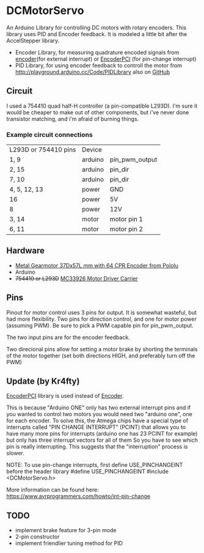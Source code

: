 DCMotorServo
============

An Arduino Library for controlling DC motors with rotary encoders. This library uses PID and Encoder feedback. It is modeled a little bit after the AccelStepper library.

 * Encoder Library, for measuring quadrature encoded signals from [encoder](https://github.com/PaulStoffregen/Encoder)(for external interrupt) or [EncoderPCI](https://github.com/kr4fty/EncoderPCI) (for pin-change interrupt)
 * PID Library, for using encoder feedback to controll the motor from http://playground.arduino.cc/Code/PIDLibrary  also on [GitHub](https://github.com/br3ttb/Arduino-PID-Library)

Circuit
-------
I used a 754410 quad half-H controller (a pin-compatible L293D). I'm sure it would be cheaper to make out of other components, but i've never done transistor matching, and i'm afraid of burning things.

### Example circuit connections
<table>
<tr><td>L293D or 754410 pins</td><td>Device</td><td></td></tr>
<tr><td>1, 9</td><td>arduino</td><td>pin_pwm_output</td></tr>
<tr><td>2, 15</td><td>arduino</td><td>pin_dir</td></tr>
<tr><td>7, 10</td><td>arduino</td><td>pin_dir</td></tr>
<tr><td>4, 5, 12, 13</td><td>power</td><td>GND</td></tr>
<tr><td>16</td><td>power</td><td>5V</td></tr>
<tr><td>8</td><td>power</td><td>12V</td></tr>
<tr><td>3, 14</td><td>motor</td><td>motor pin 1</td></tr>
<tr><td>6, 11</td><td>motor</td><td>motor pin 2</td></tr>
</table>
  
Hardware
--------
 * [Metal Gearmotor 37Dx57L mm with 64 CPR Encoder from Pololu](http://www.pololu.com/catalog/product/1447)
 * Arduino
 * ~~754410 or L293D~~ [MC33926 Motor Driver Carrier](http://www.pololu.com/product/1212)
  
Pins
----
Pinout for motor control uses 3 pins for output. It is somewhat wasteful, but had more flexibility. Two pins for direction control, and one for motor power (assuming PWM).
Be sure to pick a PWM capable pin for pin_pwm_output.

The two input pins are for the encoder feedback.

Two direcional pins allow for setting a motor brake by shorting the terminals of the motor together (set both directions HIGH, and preferably turn off the PWM)

Update (by Kr4fty)
------------------
[EncoderPCI](https://github.com/kr4fty/EncoderPCI) library is used instead of [Encoder](http://www.pjrc.com/teensy/td_libs_Encoder.html).

This is because "Arduino ONE" only has two external interrupt pins and if you wanted to control two motors you would need two "arduino one", one for each encoder. To solve this, the Atmega chips have a special type of interrupts called "PIN CHANGE INTERRUPT" (PCINT) that allows you to have many more pins for interrupts (arduino one has 23 PCINT for example) but only has three interrupt vectors for all of them So you have to see which pin is really interrupting. This suggests that the "interruption" process is slower.

NOTE: To use pin-change interrupts, first define USE_PINCHANGEINT before the header library
    #define USE_PINCHANGEINT
    #include <DCMotorServo.h>

More information can be found here: https://www.avrprogrammers.com/howto/int-pin-change
  
TODO
----
 * implement brake feature for 3-pin mode
 * 2-pin constructor
 * implement friendlier tuning method for PID
